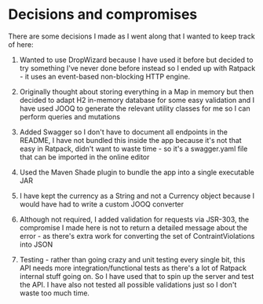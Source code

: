 # Decisions and compromises

There are some decisions I made as I went along that I wanted to keep track of here:

1. Wanted to use DropWizard because I have used it before but decided to try something I've never done before instead
so I ended up with Ratpack - it uses an event-based non-blocking HTTP engine.

2. Originally thought about storing everything in a Map in memory but then decided to adapt H2 in-memory database
for some easy validation and I have used JOOQ to generate the relevant utility classes for me so I can perform 
queries and mutations

3. Added Swagger so I don't have to document all endpoints in the README, I have not bundled this inside the app because
it's not that easy in Ratpack, didn't want to waste time - so it's a swagger.yaml file that can be imported in the online 
editor

4. Used the Maven Shade plugin to bundle the app into a single executable JAR

5. I have kept the currency as a String and not a Currency object because I would have had to write a custom JOOQ converter

6. Although not required, I added validation for requests via JSR-303, the compromise I made here is not to return a detailed 
message about the error - as there's extra work for converting the set of ContraintViolations into JSON

7. Testing - rather than going crazy and unit testing every single bit, this API needs more integration/functional tests as 
there's a lot of Ratpack internal stuff going on. So I have used that to spin up the server and test the API. I have also 
not tested all possible validations just so I don't waste too much time.
